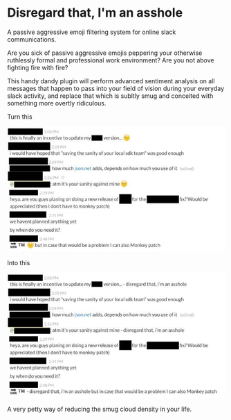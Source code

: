# Disregard that, I'm an asshole

A passive aggressive emoji filtering system for online slack communications.

Are you sick of passive aggressive emojis peppering your otherwise ruthlessly formal and 
professional work environment? Are you not above fighting fire with fire?

This handy dandy plugin will perform advanced sentiment analysis on all messages that 
happen to pass into your field of vision during your everyday slack activity, and replace
that which is subltly smug and conceited with something more overtly ridiculous.

Turn this

![](/wiki-images/before.jpg)

Into this

![](/wiki-images/after.jpg)

A very petty way of reducing the smug cloud density in your life.
